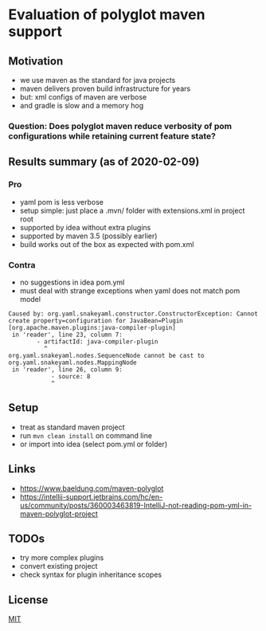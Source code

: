 # Evaluation of polyglot maven support

## Motivation
* we use maven as the standard for java projects
* maven delivers proven build infrastructure for years
* but: xml configs of maven are verbose
* and gradle is slow and a memory hog

### Question: Does polyglot maven reduce verbosity of pom configurations while retaining current feature state?

## Results summary (as of 2020-02-09)

### Pro
* yaml pom is less verbose
* setup simple: just place a .mvn/ folder with extensions.xml in project root
* supported by idea without extra plugins
* supported by maven 3.5 (possibly earlier)
* build works out of the box as expected with pom.xml

### Contra
* no suggestions in idea pom.yml
* must deal with strange exceptions when yaml does not match pom model
```text
Caused by: org.yaml.snakeyaml.constructor.ConstructorException: Cannot create property=configuration for JavaBean=Plugin [org.apache.maven.plugins:java-compiler-plugin]
 in 'reader', line 23, column 7:
        - artifactId: java-compiler-plugin
          ^
org.yaml.snakeyaml.nodes.SequenceNode cannot be cast to org.yaml.snakeyaml.nodes.MappingNode
 in 'reader', line 26, column 9:
            - source: 8
            ^
```

## Setup
* treat as standard maven project
* run ```mvn clean install``` on command line
* or import into idea (select pom.yml or folder)

## Links
* https://www.baeldung.com/maven-polyglot
* https://intellij-support.jetbrains.com/hc/en-us/community/posts/360003463819-IntelliJ-not-reading-pom-yml-in-maven-polyglot-project

## TODOs
* try more complex plugins
* convert existing project
* check syntax for plugin inheritance scopes

## License
[MIT](./license.txt)
